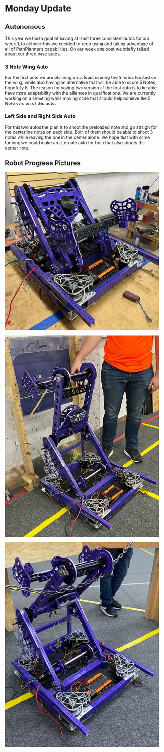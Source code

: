 # Monday Update

## Autonomous

This year we had a goal of having at least three consistent autos for our week 1, to achieve this we decided to keep using and taking advantage of all of PathPlanner’s capabilities. On our week one post we briefly talked about our three base autos.

### 3 Note Wing Auto

For the first auto we are planning on at least scoring the 3 notes located on the wing, while also having an alternative that will be able to score 5 Notes, hopefully 6. The reason for having two version of the first auto is to be able have more adaptability with the alliances in qualifications. We are currently working on a shooting while moving code that should help achieve the 5 Note version of this auto.

### Left Side and Right Side Auto

For this two autos the plan is to shoot the preloaded note and go straigh for the centerline notes on each side. Both of them should be able to shoot 3 notes while leaving the one in the center alone. We hope that with some tunning we could make an alternate auto for both that also shoots the center note.

## Robot Progress Pictures

![RobotProgress (1).jpeg](<February-5/RobotProgress_(1).jpeg>)

![RobotProgress (2).jpeg](<February-5/RobotProgress_(2).jpeg>)

![RobotProgress (3).jpeg](<February-5/RobotProgress_(3).jpeg>)
